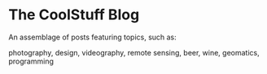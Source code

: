 # The CoolStuff Blog

An assemblage of posts featuring topics, such as:

photography, 
design, 
videography, 
remote sensing, 
beer, 
wine, 
geomatics, 
programming
